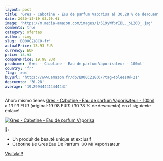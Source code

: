 ```yaml
---
layout: post
title: 'Gres - Cabotine - Eau de parfum Vaporisa al 30.28 % de descuento'
date: 2020-12-19 02:09:41
image: 'https://m.media-amazon.com/images/I/519yWfprIBL._SL200_.jpg'
comments: true
category: ofertas
author: ring
slug: 'B000C218C0-fr'
actualPrice: 13.93 EUR
currency: EUR
price: 13.93
comparePrice: 19.98 EUR
prodname: 'Gres - Cabotine - Eau de parfum Vaporisateur - 100ml'
country: 'fr'
flag: '🇫🇷'
buyurl: 'https://www.amazon.fr/dp/B000C218C0/?tag=tolees0d-21'
descuento: '30.28'
average: '19.299444444444443'
---
```


Ahora mismo tienes [Gres - Cabotine - Eau de parfum Vaporisateur - 100ml](https://www.amazon.fr/dp/B000C218C0/?tag=tolees0d-21) a 13.93 EUR (original: 19.98 EUR) (30.28 %  de descuento) en el siguiente enlace!

[![Gres - Cabotine - Eau de parfum Vaporisa](https://m.media-amazon.com/images/I/519yWfprIBL._SL200_.jpg)](https://www.amazon.fr/dp/B000C218C0/?tag=tolees0d-21)

🔎:

- Un produit de beauté unique et exclusif
- Cabotine De Gres Eau De Parfum 100 Ml Vaporisateur

[Visítala!!!](https://www.amazon.fr/dp/B000C218C0/?tag=tolees0d-21)
